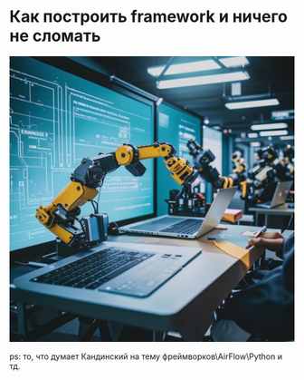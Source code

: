 # Как построить framework и ничего не сломать

![photo_2024-08-17_23-05-08.jpg](img/photo_2024-08-17_23-05-08.jpg)

ps: то, что думает Кандинский на тему фреймворков\AirFlow\Python и тд.